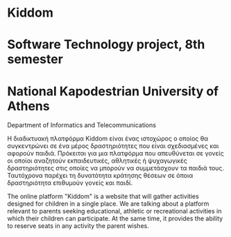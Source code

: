# Kiddom
# Software Technology project, 8th semester
# National Kapodestrian University of Athens
Department of Informatics and Telecommunications

Η διαδικτυακή πλατφόρμα Kiddom είναι ένας ιστοχώρος ο οποίος θα συγκεντρώνει σε
ένα μέρος δραστηριότητες που είναι σχεδιασμένες και αφορούν παιδιά. Πρόκειται για μια
πλατφόρμα που απευθύνεται σε γονείς οι οποίοι αναζητούν εκπαιδευτικές, αθλητικές ή
ψυχαγωγικές δραστηριότητες στις οποίες να μπορούν να συμμετάσχουν τα παιδιά τους.
Ταυτόχρονα παρέχει τη δυνατότητα κράτησης θέσεων σε όποια δραστηριότητα
επιθυμούν γονείς και παιδί.

The online platform "Kiddom" is a website that will gather activities designed for children in a single place. 
We are talking about a platform relevant to parents seeking educational, athletic or
recreational activities in which their children can participate.
At the same time, it provides the ability to reserve seats in any activity
the parent wishes.
